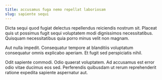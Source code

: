 ```yaml
---
title: accusamus fuga nemo repellat laboriosam
slug: sapiente sequi
---
```


Dicta sequi quod fugiat delectus repellendus reiciendis nostrum sit. Placeat quis ut possimus fugit sequi voluptatem modi dignissimos necessitatibus. Quisquam necessitatibus quia porro minus velit non magnam.

Aut nulla impedit. Consequatur tempore at blanditiis voluptatum consequatur omnis explicabo aperiam. Et fugit sed perspiciatis nihil.

Odit sapiente commodi. Odio quaerat voluptatem. Ad accusamus est error odio vitae ducimus eos sed. Perferendis quibusdam ut rerum reprehenderit ratione expedita sapiente aspernatur aut.
